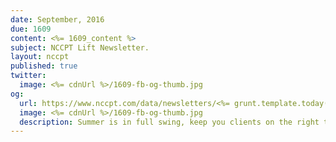 ```yaml
---
date: September, 2016
due: 1609
content: <%= 1609_content %>
subject: NCCPT Lift Newsletter.
layout: nccpt
published: true
twitter:
  image: <%= cdnUrl %>/1609-fb-og-thumb.jpg
og:
  url: https://www.nccpt.com/data/newsletters/<%= grunt.template.today("yyyy") %>/<%= due %>-nccpt.html
  image: <%= cdnUrl %>/1609-fb-og-thumb.jpg
  description: Summer is in full swing, keep you clients on the right track, and plan your future.
---
```

